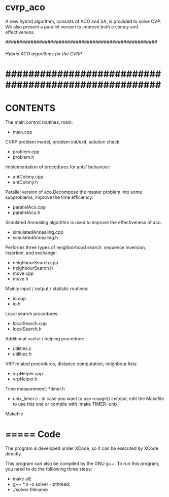 # cvrp_aco
A new hybrid algorithm, consists of ACO and SA, is provided to solve CVP. We also present a parallel version to improve both e ciency and effectiveness. 

######################################################
######    Hybrid ACO algorithms for the CVRP ########
######################################################
=========
CONTENTS
=========


The main control routines, main:
* main.cpp

CVRP problem model, problem init/exit, solution check:
* problem.cpp
* problem.h

Implementation of procedures for ants' behaviour:
* antColony.cpp
* antColony.h

Parallel version of aco.Decompose the master problem into some subproblems, improve the time efficiency:
* parallelAco.cpp
* parallelAco.h

Simulated Annealing algorithm is used to improve the effectiveness of aco.
* simulatedAnnealing.cpp
* simulatedAnnealing.h

Performs three types of neighborhood search: sequence inversion, insertion, and exchange:
* neighbourSearch.cpp
* neighbourSearch.h
* move.cpp
* move.h

Mainly input / output / statistic routines:
* io.cpp
* io.h

Local search procedures:
* localSearch.cpp
* localSearch.h

Additional useful / helping procedure:
* utilities.c
* utilities.h

VRP related procedures, distance computation, neighbour lists:
* vrpHelper.cpp
* vrpHelper.h

Time measurement:
*timer.h 
* unix_timer.c : in case you want to use rusage() instead, edit the
Makefile to use this one or compile with 'make TIMER=unix'

Makefile

=====
Code
=====

The program is developed under XCode, so it can be executed by XCode directly.

This program can also be compiled by the GNU g++. To run this program, you need to do the folllowing three steps:

* make all;
* g++ *.o -o solver -lpthread;
* ./solver filename


